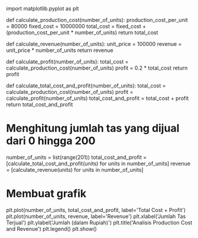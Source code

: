 import matplotlib.pyplot as plt

def calculate_production_cost(number_of_units):
    production_cost_per_unit = 80000
    fixed_cost = 10000000
    total_cost = fixed_cost + (production_cost_per_unit * number_of_units)
    return total_cost

def calculate_revenue(number_of_units):
    unit_price = 100000
    revenue = unit_price * number_of_units
    return revenue

def calculate_profit(number_of_units):
    total_cost = calculate_production_cost(number_of_units)
    profit = 0.2 * total_cost
    return profit

def calculate_total_cost_and_profit(number_of_units):
    total_cost = calculate_production_cost(number_of_units)
    profit = calculate_profit(number_of_units)
    total_cost_and_profit = total_cost + profit
    return total_cost_and_profit

# Menghitung jumlah tas yang dijual dari 0 hingga 200
number_of_units = list(range(201))
total_cost_and_profit = [calculate_total_cost_and_profit(units) for units in number_of_units]
revenue = [calculate_revenue(units) for units in number_of_units]

# Membuat grafik
plt.plot(number_of_units, total_cost_and_profit, label='Total Cost + Profit')
plt.plot(number_of_units, revenue, label='Revenue')
plt.xlabel('Jumlah Tas Terjual')
plt.ylabel('Jumlah (dalam Rupiah)')
plt.title('Analisis Production Cost and Revenue')
plt.legend()
plt.show()

